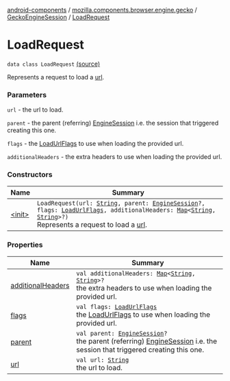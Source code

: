 [android-components](../../../index.md) / [mozilla.components.browser.engine.gecko](../../index.md) / [GeckoEngineSession](../index.md) / [LoadRequest](./index.md)

# LoadRequest

`data class LoadRequest` [(source)](https://github.com/mozilla-mobile/android-components/blob/master/components/browser/engine-gecko-beta/src/main/java/mozilla/components/browser/engine/gecko/GeckoEngineSession.kt#L116)

Represents a request to load a [url](url.md).

### Parameters

`url` - the url to load.

`parent` - the parent (referring) [EngineSession](../../../mozilla.components.concept.engine/-engine-session/index.md) i.e. the session that
triggered creating this one.

`flags` - the [LoadUrlFlags](#) to use when loading the provided url.

`additionalHeaders` - the extra headers to use when loading the provided url.

### Constructors

| Name | Summary |
|---|---|
| [&lt;init&gt;](-init-.md) | `LoadRequest(url: `[`String`](https://kotlinlang.org/api/latest/jvm/stdlib/kotlin/-string/index.html)`, parent: `[`EngineSession`](../../../mozilla.components.concept.engine/-engine-session/index.md)`?, flags: `[`LoadUrlFlags`](../../../mozilla.components.concept.engine/-engine-session/-load-url-flags/index.md)`, additionalHeaders: `[`Map`](https://kotlinlang.org/api/latest/jvm/stdlib/kotlin.collections/-map/index.html)`<`[`String`](https://kotlinlang.org/api/latest/jvm/stdlib/kotlin/-string/index.html)`, `[`String`](https://kotlinlang.org/api/latest/jvm/stdlib/kotlin/-string/index.html)`>?)`<br>Represents a request to load a [url](url.md). |

### Properties

| Name | Summary |
|---|---|
| [additionalHeaders](additional-headers.md) | `val additionalHeaders: `[`Map`](https://kotlinlang.org/api/latest/jvm/stdlib/kotlin.collections/-map/index.html)`<`[`String`](https://kotlinlang.org/api/latest/jvm/stdlib/kotlin/-string/index.html)`, `[`String`](https://kotlinlang.org/api/latest/jvm/stdlib/kotlin/-string/index.html)`>?`<br>the extra headers to use when loading the provided url. |
| [flags](flags.md) | `val flags: `[`LoadUrlFlags`](../../../mozilla.components.concept.engine/-engine-session/-load-url-flags/index.md)<br>the [LoadUrlFlags](#) to use when loading the provided url. |
| [parent](parent.md) | `val parent: `[`EngineSession`](../../../mozilla.components.concept.engine/-engine-session/index.md)`?`<br>the parent (referring) [EngineSession](../../../mozilla.components.concept.engine/-engine-session/index.md) i.e. the session that triggered creating this one. |
| [url](url.md) | `val url: `[`String`](https://kotlinlang.org/api/latest/jvm/stdlib/kotlin/-string/index.html)<br>the url to load. |
